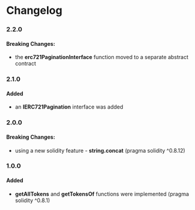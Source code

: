 # Changelog

### 2.2.0

#### Breaking Changes:

- the **erc721PaginationInterface** function moved to a separate abstract contract

### 2.1.0

#### Added

- an **IERC721Pagination** interface was added

### 2.0.0

#### Breaking Changes:

- using a new solidity feature - **string.concat** (pragma solidity ^0.8.12)

### 1.0.0

#### Added

- **getAllTokens** and **getTokensOf** functions were implemented (pragma solidity ^0.8.1)
